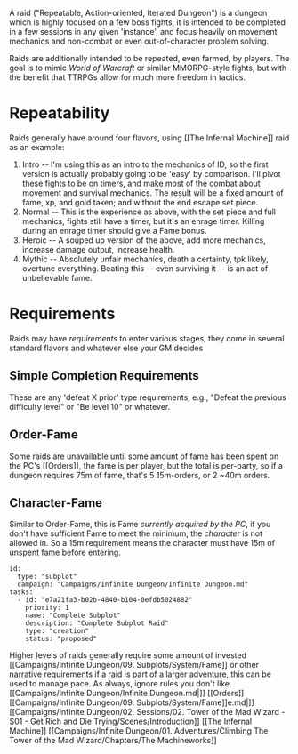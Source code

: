A raid ("Repeatable, Action-oriented, Iterated Dungeon") is a dungeon which is highly focused on a few boss fights, it is intended to be completed in a few sessions in any given 'instance', and focus heavily on movement mechanics and non-combat or even out-of-character problem solving.

Raids are additionally intended to be repeated, even farmed, by players. The goal is to mimic _World of Warcraft_ or similar MMORPG-style fights, but with the benefit that TTRPGs allow for much more freedom in tactics.

# Repeatability

Raids generally have around four flavors, using [[The Infernal Machine]] raid as an example:

1. Intro -- I'm using this as an intro to the mechanics of ID, so the first version is actually probably going to be
   'easy' by comparison. I'll pivot these fights to be on timers, and make most of the combat about movement and
    survival mechanics. The result will be a fixed amount of fame, xp, and gold taken; and without the end escape set
    piece.
2. Normal -- This is the experience as above, with the set piece and full mechanics, fights still have a timer, but it's
   an enrage timer. Killing during an enrage timer should give a Fame bonus.
3. Heroic -- A souped up version of the above, add more mechanics, increase damage output, increase health.
4. Mythic -- Absolutely unfair mechanics, death a certainty, tpk likely, overtune everything. Beating this -- even
   surviving it -- is an act of unbelievable fame.
# Requirements

Raids may have _requirements_ to enter various stages, they come in several standard flavors and whatever else your GM decides
## Simple Completion Requirements

These are any 'defeat X prior' type requirements, e.g., "Defeat the previous difficulty level" or "Be level 10" or whatever.
## Order-Fame

Some raids are unavailable until some amount of fame has been spent on the PC's [[Orders]], the fame is per player, but the total is per-party, so if a dungeon requires 75m of fame, that's 5 15m-orders, or 2 ~40m orders.
## Character-Fame

Similar to Order-Fame, this is Fame _currently acquired by the PC_, if you don't have sufficient Fame to meet the minimum, the _character_ is not allowed in. So a 15m requirement means the character must have 15m of unspent fame before entering.

```RpgManager4
id: 
  type: "subplot"
  campaign: "Campaigns/Infinite Dungeon/Infinite Dungeon.md"
tasks: 
  - id: "e7a21fa3-b02b-4840-b104-0efdb5024882"
    priority: 1
    name: "Complete Subplot"
    description: "Complete Subplot Raid"
    type: "creation"
    status: "proposed"
```
Higher levels of raids generally require some amount of invested [[Campaigns/Infinite Dungeon/09. Subplots/System/Fame]] or other narrative requirements if a raid is part of a larger adventure, this can be used to manage pace. As always, ignore rules you don't like.
[[Campaigns/Infinite Dungeon/Infinite Dungeon.md|]]
[[Orders]]
[[Campaigns/Infinite Dungeon/09. Subplots/System/Fame]]e.md|]]
[[Campaigns/Infinite Dungeon/02. Sessions/02. Tower of the Mad Wizard - S01 - Get Rich and Die Trying/Scenes/Introduction]]
[[The Infernal Machine]]
[[Campaigns/Infinite Dungeon/01. Adventures/Climbing The Tower of the Mad Wizard/Chapters/The Machineworks]]
